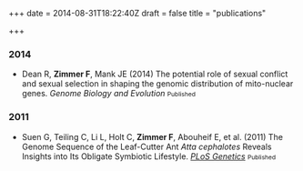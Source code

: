 +++
date = 2014-08-31T18:22:40Z
draft = false
title = "publications"

+++
### 2014

* Dean R, **Zimmer F**, Mank JE (2014) The potential role of sexual conflict and sexual selection in shaping the genomic distribution of mito-nuclear genes. *Genome Biology and Evolution* <span class="label label-success" style="font-size: 8pt;">Published</span>

### 2011

* Suen G, Teiling C, Li L, Holt C, **Zimmer F**, Abouheif E, et al. (2011) The Genome Sequence of the Leaf-Cutter Ant *Atta cephalotes* Reveals Insights into Its Obligate Symbiotic Lifestyle.  <a href="http://www.plosgenetics.org/article/info%3Adoi%2F10.1371%2Fjournal.pgen.1002007">*PLoS Genetics*</a> <span class="label label-success" style="font-size: 8pt;">Published</span>